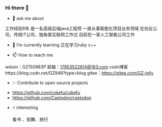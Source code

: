 ### Hi there 👋

- 💬 ask me about
  
 工作经验6年
 是一名高级后端java工程师
 一直从事智能化项目业务领域
 在创业公司、传统iT公司、独角兽互联网工作过
 目前在一家人工智能公司工作
 
- 🌱 I’m currently learning
 正在学习ruby c++

- 📫 How to reach me
  
 weixin：GZ150983P
 邮箱：17853522814@163.com
 csdn博客https://blog.csdn.net/GZ946?type=blog
 gitee：https://gitee.com/GZ-jelly

- ✨ Contribute to open source projects
 * https://github.com/cskefu/cskefu
 * https://github.com/Castodon/castodon
   
- ⚡ interesting
  
  看书 、街舞、旅行 

